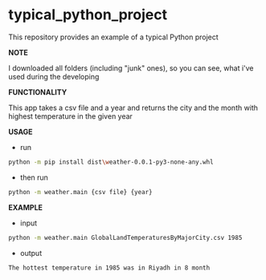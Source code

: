 # typical_python_project
This repository provides an example of a typical Python project

**NOTE** 

I downloaded all folders (including "junk" ones), so you can see, what i've used during the developing

**FUNCTIONALITY**

This app takes a csv file and a year and returns the city and the month with highest temperature in the given year

**USAGE**
- run 
```bash
python -m pip install dist\weather-0.0.1-py3-none-any.whl
```
- then run
```bash
python -m weather.main {csv file} {year}
```

**EXAMPLE**
- input
```bash
python -m weather.main GlobalLandTemperaturesByMajorCity.csv 1985
```
- output
```bash
The hottest temperature in 1985 was in Riyadh in 8 month
```